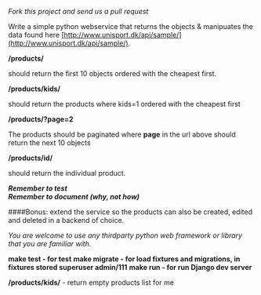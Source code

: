 _Fork this project and send us a pull request_

Write a simple python webservice that returns the objects & manipuates the data found here [http://www.unisport.dk/api/sample/](http://www.unisport.dk/api/sample/).


**/products/**  


should return the first 10 objects ordered with the cheapest first.
 
**/products/kids/**
 
should return the products where kids=1 ordered with the cheapest first

**/products/?page=2**
 
 The products should be paginated where **page** in the url above should return the next 10 objects  

 **/products/id/**
 
should return the individual product.


 
**_Remember to test_**   
**_Remember to document (why, not how)_**

####Bonus:
 extend the service so the products can also be created, edited and deleted in a backend of choice.


_You are welcome to use any thirdparty python web framework or library that you are familiar with._  

**make test - for test**
**make migrate - for load fixtures and migrations, in fixtures stored superuser admin/111**
**make run - for run Django dev server**

**/products/kids/** - return empty products list for me